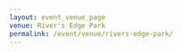 ```yaml
---
layout: event_venue_page
venue: River's Edge Park
permalink: /event/venue/rivers-edge-park/
---
```


